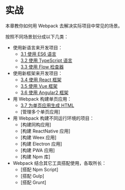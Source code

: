 # 实战
本章教你如何用 Webpack 去解决实际项目中常见的场景。

按照不同场景划分成以下几类：

- 使用新语言来开发项目：
  - [3.1 使用 ES6 语言](3.1使用ES6语言.md)
  - [3.2 使用 TypeScript 语言](3.2使用TypeScript语言.md)
  - [3.3 使用 Flow 检查器](3.3使用Flow检查器.md)
- 使用新框架来开发项目：
  - [3.4 使用 React 框架](3.4使用React框架.md)
  - [3.5 使用 Vue 框架](3.5使用Vue框架.md)
  - [3.6 使用 Angular2 框架](3.6使用Angular2框架.md)
- 用 Webpack 构建单页应用：
  - [3.7 为单页应用生成 HTML](3.7为单页应用生成HTML.md)
  - [管理多个单页应用]
- 用 Webpack 构建不同运行环境的项目：
  - [构建同构应用]
  - [构建 ReactNative 应用]
  - [构建 Weex 应用]
  - [构建 Electron 应用]
  - [构建 PWA 应用]
  - [构建 Npm 库]
- Webpack 结合其它工具搭配使用，各取所长：
  - [搭配 Npm Script]
  - [搭配 Gulp]
  - [搭配 Grunt]
